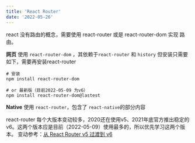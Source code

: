 ```yaml
---
title: 'React Router'
date: '2022-05-26'
---
```


<!-- # React Router -->

react 没有路由的概念，需要使用 react-router 或是 react-router-dom 实现 路由。

**网页** 使用 `react-router-dom` ，其依赖于`react-router` 和 `history`
但安装只需要如下，需要再安装react-router

```shell
# 安装
npm install react-router-dom

# or 最新版（目前2022-05-09 为v6）
npm install react-router-dom@lastest
```

**Native** 使用 `react-router`，包含了 `react-native`的部分内容

react-router 每个大版本变动较多，2020还在使用v5、2021年底官方推出稳定的v6。这两个版本应是目前（2022-05-09）使用最多的，所以优先学习这两个版本。
变动参考：[从 React Router v5 过渡到 v6](https://www.zhdate.com/software/578536.html)